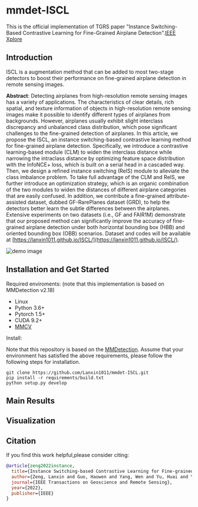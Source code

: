 # mmdet-ISCL
This is the official implementation of TGRS paper "Instance Switching-Based Contrastive Learning for Fine-Grained Airplane Detection".[IEEE Xplore](https://ieeexplore.ieee.org/document/9933796)

## Introduction
ISCL is a augmentation method that can be added to most two-stage detectors to boost their performance on fine-grained airplane detection in remote sensing images.

**Abstract**: Detecting airplanes from high-resolution remote sensing images has a variety of applications. The characteristics of clear details, rich spatial, and texture information of objects in high-resolution remote sensing images make it possible to identify different types of airplanes from backgrounds. However, airplanes usually exhibit slight interclass discrepancy and unbalanced class distribution, which pose significant challenges to the fine-grained detection of airplanes. In this article, we propose the ISCL, an instance switching-based contrastive learning method for fine-grained airplane detection. Specifically, we introduce a contrastive learning-based module (CLM) to widen the interclass distance while narrowing the intraclass distance by optimizing feature space distribution with the InfoNCE+ loss, which is built on a serial head in a cascaded way. Then, we design a refined instance switching (ReIS) module to alleviate the class imbalance problem. To take full advantage of the CLM and ReIS, we further introduce an optimization strategy, which is an organic combination of the two modules to widen the distances of different airplane categories that are easily confused. In addition, we contribute a fine-grained attribute-assisted dataset, dubbed GF-RarePlanes dataset (GRD), to help the detectors better learn the subtle differences between the airplanes. Extensive experiments on two datasets (i.e., GF and FAIR1M) demonstrate that our proposed method can significantly improve the accuracy of fine-grained airplane detection under both horizontal bounding box (HBB) and oriented bounding box (OBB) scenarios. Dataset and codes will be available at [https://lanxin1011.github.io/ISCL/](https://lanxin1011.github.io/ISCL/).


![demo image](figures/iscl_framework.png)

## Installation and Get Started

Required enviroments: (note that this implementation is based on MMDetection v2.18)
* Linux
* Python 3.6+
* Pytorch 1.5+
* CUDA 9.2+
* [MMCV](https://mmcv.readthedocs.io/en/latest/#installation)


Install:

Note that this repository is based on the [MMDetection](https://github.com/open-mmlab/mmdetection). Assume that your environment has satisfied the above requirements, please follow the following steps for installation.

```shell script
git clone https://github.com/Lanxin1011/mmdet-ISCL.git
pip install -r requirements/build.txt
python setup.py develop
```

## Main Results


## Visualization


## Citation
If you find this work helpful,please consider citing:
```bibtex
@article{zeng2022instance,
  title={Instance Switching-based Contrastive Learning for Fine-grained Airplane Detection},
  author={Zeng, Lanxin and Guo, Haowen and Yang, Wen and Yu, Huai and Yu, Lei and Zhang, Peng and Zou, Tongyuan},
  journal={IEEE Transactions on Geoscience and Remote Sensing},
  year={2022},
  publisher={IEEE}
}
```
